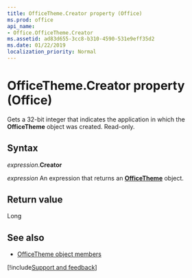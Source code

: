 ```yaml
---
title: OfficeTheme.Creator property (Office)
ms.prod: office
api_name:
- Office.OfficeTheme.Creator
ms.assetid: ad83d655-3cc8-b310-4590-531e9eff35d2
ms.date: 01/22/2019
localization_priority: Normal
---
```



# OfficeTheme.Creator property (Office)

Gets a 32-bit integer that indicates the application in which the **OfficeTheme** object was created. Read-only.


## Syntax

_expression_.**Creator**

_expression_ An expression that returns an **[OfficeTheme](Office.OfficeTheme.md)** object.


## Return value

Long


## See also

- [OfficeTheme object members](overview/library-reference/officetheme-members-office.md)



[!include[Support and feedback](~/includes/feedback-boilerplate.md)]